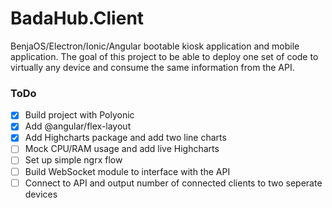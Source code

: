 # BadaHub.Client
BenjaOS/Electron/Ionic/Angular bootable kiosk application and mobile application. The goal of this project to be able to deploy one set of code to virtually any device and consume the same information from the API.

### ToDo
- [x] Build project with Polyonic
- [x] Add @angular/flex-layout
- [x] Add Highcharts package and add two line charts
- [ ] Mock CPU/RAM usage and add live Highcharts
- [ ] Set up simple ngrx flow
- [ ] Build WebSocket module to interface with the API
- [ ] Connect to API and output number of connected clients to two seperate devices
